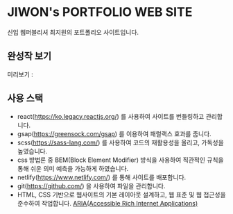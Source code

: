 # JIWON's PORTFOLIO WEB SITE

신입 웹퍼블리셔 최지원의 포트폴리오 사이트입니다.

## 완성작 보기 
미리보기 : 

## 사용 스택
- react(https://ko.legacy.reactjs.org/) 를 사용하여 사이트를 번들링하고 관리합니다.
- gsap(https://greensock.com/gsap) 를 이용하여 패럴랙스 효과를 줍니다.
- scss(https://sass-lang.com/) 를 사용하여 코드의 재활용성을 올리고, 가독성을 높였습니다.
- css 방법론 중 BEM(Block Element Modifier) 방식을 사용하여 직관적인 규칙을 통해 쉬운 의미 예측을 가능하게 하였습니다.
- netlify(https://www.netlify.com/) 를 통해 사이트를 배포합니다.
- git(https://github.com/) 을 사용하여 파일을 관리합니다.
- HTML, CSS 기반으로 웹사이트의 기본 레이아웃 설계하고, 웹 표준 및 웹 접근성을 준수하여 작업합니다. [ARIA(Accessible Rich Internet Applications)](https://developer.mozilla.org/en-US/docs/Web/Accessibility/ARIA/Roles)
